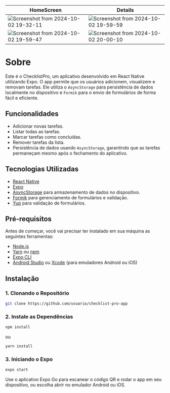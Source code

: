 | HomeScreen | Details |
|---------|--------|
| ![Screenshot from 2024-10-02 19-32-11](https://github.com/user-attachments/assets/b3c7f419-6930-4e06-be13-93b3e9623f2a) |  ![Screenshot from 2024-10-02 19-59-59](https://github.com/user-attachments/assets/7052919a-ab35-4e7c-8f76-8e615b672d66)  |
| ![Screenshot from 2024-10-02 19-59-47](https://github.com/user-attachments/assets/1a06cd70-12db-4c49-8092-f3bfc7947550)  | ![Screenshot from 2024-10-02 20-00-10](https://github.com/user-attachments/assets/2222937d-64e8-41cb-88ac-f0c1b63b893f)  

# Sobre
Este é o ChecklistPro, um aplicativo desenvolvido em React Native utilizando Expo. O app permite que os usuários adicionem, visualizem e removam tarefas. Ele utiliza o `AsyncStorage` para persistência de dados localmente no dispositivo e `Formik` para o envio de formulários de forma fácil e eficiente.

## Funcionalidades
- Adicionar novas tarefas.
- Listar todas as tarefas.
- Marcar tarefas como concluídas.
- Remover tarefas da lista.
- Persistência de dados usando `AsyncStorage`, garantindo que as tarefas permaneçam mesmo após o fechamento do aplicativo.

## Tecnologias Utilizadas
- [React Native](https://reactnative.dev/)
- [Expo](https://expo.dev/)
- [AsyncStorage](https://react-native-async-storage.github.io/async-storage/) para armazenamento de dados no dispositivo.
- [Formik](https://formik.org/) para gerenciamento de formulários e validação.
- [Yup](https://github.com/jquense/yup) para validação de formulários.

## Pré-requisitos
Antes de começar, você vai precisar ter instalado em sua máquina as seguintes ferramentas:
- [Node.js](https://nodejs.org/en/)
- [Yarn](https://yarnpkg.com/) ou [npm](https://www.npmjs.com/)
- [Expo CLI](https://docs.expo.dev/get-started/installation/)
- [Android Studio](https://developer.android.com/studio) ou [Xcode](https://developer.apple.com/xcode/) (para emuladores Android ou iOS)

## Instalação

### 1. Clonando o Repositório

```bash
git clone https://github.com/usuario/checklist-pro-app
```

### 2. Instale as Dependências

```bash
npm install
```
ou

```bash
yarn install
```

### 3. Iniciando o Expo
```bash
expo start
```

Use o aplicativo Expo Go para escanear o código QR e rodar o app em seu dispositivo, ou escolha abrir no emulador Android ou iOS.



